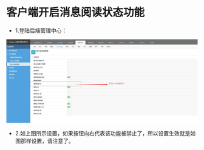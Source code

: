 # 客户端开启消息阅读状态功能

* 1.登陆后端管理中心：<br/>

![客户端功能管理](/image/c3/设置消息阅读状态.jpg "Title")

* 2.如上图所示设置，如果按钮向右代表该功能被禁止了，所以设置生效就是如图那样设置，请注意了。